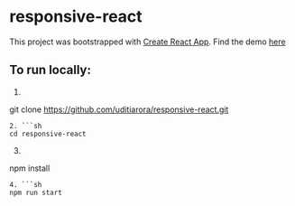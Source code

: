 # responsive-react

This project was bootstrapped with [Create React App](https://github.com/facebook/create-react-app).
Find the demo [here](https://uditiarora.github.io/responsive-react)
## To run locally:
1. ```sh
git clone https://github.com/uditiarora/responsive-react.git
```
2. ```sh
cd responsive-react
```
3. ```sh
npm install
```
4. ```sh 
npm run start
```